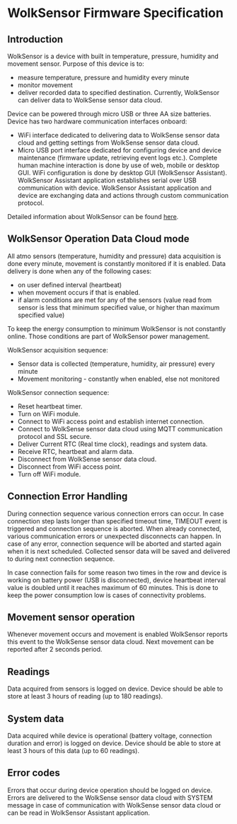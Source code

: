 **WolkSensor Firmware Specification**
=====================================

**Introduction**
------------

WolkSensor is a device with built in temperature, pressure, humidity and movement sensor.
Purpose of this device is to:

 - measure temperature, pressure and humidity every minute
 - monitor movement
 - deliver recorded data to specified destination. Currently, WolkSensor can deliver data to WolkSense sensor data cloud.

Device can be powered through micro USB or three AA size batteries.
Device has two hardware communication interfaces onboard:
 - WiFi interface dedicated to delivering data to WolkSense sensor data cloud and getting settings from WolkSense sensor data cloud.
 - Micro USB port interface dedicated for configuring device and device maintenance (firmware update, retrieving event logs etc.).
Complete human machine interaction is done by use of web, mobile or desktop GUI.
WiFi configuration is done by desktop GUI (WolkSensor Assistant). WolkSensor Assistant application establishes serial over USB communication with device. WolkSensor Assistant application and device are exchanging data and actions through custom communication protocol.

Detailed information about WolkSensor can be found [here](https://wolksense.com/wolksensor/).

**WolkSensor Operation Data Cloud mode**
--------------------


All atmo sensors (temperature, humidity and pressure) data acquisition is done every minute, movement is constantly monitored if it is enabled.
Data delivery is done when any of the following cases:

 - on user defined interval (heartbeat)
 - when movement occurs if that is enabled.
 - if alarm conditions are met for any of the sensors (value read from sensor is less that minimum specified value, or higher than maximum specified value)

To keep the energy consumption to minimum WolkSensor is not constantly online. Those conditions are part of WolkSensor power management.

WolkSensor acquisition sequence:

 - Sensor data is collected (temperature, humidity, air pressure) every minute
 - Movement monitoring - constantly when enabled, else not monitored

WolkSensor connection sequence:

 - Reset heartbeat timer.
 - Turn on WiFi module.
 - Connect to WiFi access point and establish internet connection.
 - Connect to WolkSense sensor data cloud using MQTT communication protocol and SSL secure.
 - Deliver Current RTC (Real time clock), readings and system data.
 - Receive RTC, heartbeat and alarm data.
 - Disconnect from WolkSense sensor data cloud.
 - Disconnect from WiFi access point.
 - Turn off WiFi module.


**Connection Error Handling**
-------

During connection sequence various connection errors can occur. In case connection step lasts longer than specified timeout time, TIMEOUT event is triggered and connection sequence is aborted. When already connected, various communication errors or unexpected disconnects can happen. In case of any error, connection sequence will be aborted and started again when it is next scheduled. Collected sensor data will be saved and delivered to during next connection sequence.

In case connection fails for some reason two times in the row and device is working on battery power (USB is disconnected), device heartbeat interval value is doubled until it reaches maximum of 60 minutes. This is done to keep the power consumption low is cases of connectivity problems.

**Movement sensor operation**
-------

Whenever movement occurs and movement is enabled WolkSensor reports this event to the WolkSense sensor data cloud. Next movement can be reported after 2 seconds period.

**Readings**
-------

Data acquired from sensors is logged on device. Device should be able to store at least 3 hours of reading (up to 180 readings).

**System data**
-------

Data acquired while device is operational (battery voltage, connection duration and error) is logged on device. Device should be able to store at least 3 hours of this data (up to 60 readings).

**Error codes**
-------

Errors that occur during device operation should be logged on device. Errors are delivered to the WolkSense sensor data cloud with SYSTEM message in case of communication with WolkSense sensor data cloud or can be read in WolkSensor Assistant application.
